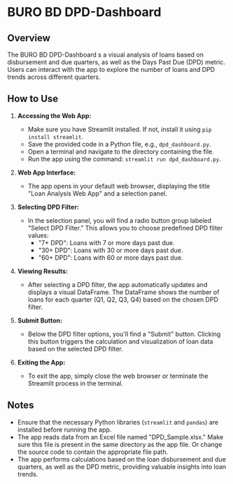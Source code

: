 # BURO BD DPD-Dashboard

## Overview

The BURO BD DPD-Dashboard s a visual analysis of loans based on disbursement and due quarters, as well as the Days Past Due (DPD) metric. Users can interact with the app to explore the number of loans and DPD trends across different quarters.

## How to Use

1. **Accessing the Web App:**
   - Make sure you have Streamlit installed. If not, install it using `pip install streamlit`.
   - Save the provided code in a Python file, e.g., `dpd_dashboard.py`.
   - Open a terminal and navigate to the directory containing the file.
   - Run the app using the command: `streamlit run dpd_dashboard.py`.

2. **Web App Interface:**
   - The app opens in your default web browser, displaying the title "Loan Analysis Web App" and a selection panel.

3. **Selecting DPD Filter:**
   - In the selection panel, you will find a radio button group labeled "Select DPD Filter." This allows you to choose predefined DPD filter values:
     - "7+ DPD": Loans with 7 or more days past due.
     - "30+ DPD": Loans with 30 or more days past due.
     - "60+ DPD": Loans with 60 or more days past due.

4. **Viewing Results:**
   - After selecting a DPD filter, the app automatically updates and displays a visual DataFrame. The DataFrame shows the number of loans for each quarter (Q1, Q2, Q3, Q4) based on the chosen DPD filter.

5. **Submit Button:**
   - Below the DPD filter options, you'll find a "Submit" button. Clicking this button triggers the calculation and visualization of loan data based on the selected DPD filter.

6. **Exiting the App:**
   - To exit the app, simply close the web browser or terminate the Streamlit process in the terminal.

## Notes

- Ensure that the necessary Python libraries (`streamlit` and `pandas`) are installed before running the app.
- The app reads data from an Excel file named "DPD_Sample.xlsx." Make sure this file is present in the same directory as the app file. Or change the source code to contain the appropriate file path.
- The app performs calculations based on the loan disbursement and due quarters, as well as the DPD metric, providing valuable insights into loan trends.
